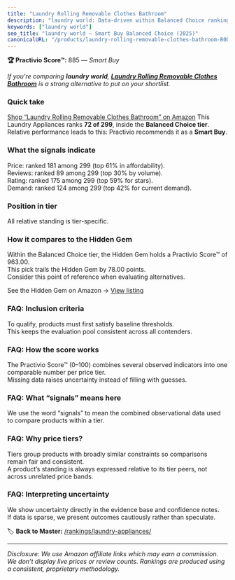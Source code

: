 ```yaml
---
title: "Laundry Rolling Removable Clothes Bathroom"
description: "laundry world: Data-driven within Balanced Choice ranking using the Practivio Score™. Positioned by quality, value, demand, findability, momentum."
keywords: ["laundry world"]
seo_title: "laundry world — Smart Buy Balanced Choice (2025)"
canonicalURL: "/products/laundry-rolling-removable-clothes-bathroom-B0DKJMT4C2/"
---
```


**🏆 Practivio Score™:** 885 — _Smart Buy_


*If you're comparing **laundry world**, **[Laundry Rolling Removable Clothes Bathroom](https://www.amazon.com/dp/B0DKJMT4C2?tag=practivio-20)** is a strong alternative to put on your shortlist.*
### Quick take
[Shop “Laundry Rolling Removable Clothes Bathroom” on Amazon](https://www.amazon.com/dp/B0DKJMT4C2?tag=practivio-20)
This Laundry Appliances ranks **72 of 299**, inside the **Balanced Choice tier**.  
Relative performance leads to this: Practivio recommends it as a **Smart Buy**.

### What the signals indicate
Price: ranked 181 among 299 (top 61% in affordability).  
Reviews: ranked 89 among 299 (top 30% by volume).  
Rating: ranked 175 among 299 (top 59% for stars).  
Demand: ranked 124 among 299 (top 42% for current demand).

### Position in tier
All relative standing is tier-specific.

### How it compares to the Hidden Gem
Within the Balanced Choice tier, the Hidden Gem holds a Practivio Score™ of 963.00.  
This pick trails the Hidden Gem by 78.00 points.  
Consider this point of reference when evaluating alternatives.  

See the Hidden Gem on Amazon → [View listing](https://www.amazon.com/dp/B08HRKQC2W?tag=practivio-20)

### FAQ: Inclusion criteria
To qualify, products must first satisfy baseline thresholds.  
This keeps the evaluation pool consistent across all contenders.

### FAQ: How the score works
The Practivio Score™ (0–100) combines several observed indicators into one comparable number per price tier.  
Missing data raises uncertainty instead of filling with guesses.

### FAQ: What “signals” means here
We use the word “signals” to mean the combined observational data used to compare products within a tier.

### FAQ: Why price tiers?
Tiers group products with broadly similar constraints so comparisons remain fair and consistent.  
A product’s standing is always expressed relative to its tier peers, not across unrelated price bands.

### FAQ: Interpreting uncertainty
We show uncertainty directly in the evidence base and confidence notes.  
If data is sparse, we present outcomes cautiously rather than speculate.


🏷️ **Back to Master:** [/rankings/laundry-appliances/](/rankings/laundry-appliances/)

---
_Disclosure: We use Amazon affiliate links which may earn a commission. We don’t display live prices or review counts. Rankings are produced using a consistent, proprietary methodology._

